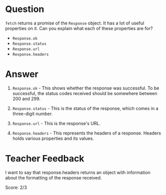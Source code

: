 # Question

`fetch` returns a promise of the `Response` object. It has a lot of useful properties on it. Can you explain what each of these properties are for?

- `Response.ok`
- `Response.status`
- `Response.url`
- `Response.headers`

# Answer

1. `Response.ok` - This shows whether the response was successful. To be successful, the status codes received should be somewhere between 200 and 299.

2. `Response.status` - This is the status of the response, which comes in a three-digit number.

3. `Response.url` - This is the response's URL.

4. `Response.headers` - This represents the headers of a response. Headers holds various properties and its values.

# Teacher Feedback

I want to say that response.headers returns an object with information about the formatting of the response received.

Score: 2/3